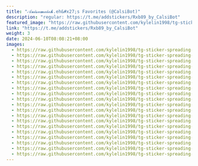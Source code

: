 ```yaml
---
title: "𝒜𝓷𝓲𝓼𝓊𝓶𝒶𝓲𝒶𝓱.eh&#x27;s Favorites (@CalsiBot)"
description: "regular: https://t.me/addstickers/Rxb89_by_CalsiBot"
featured_image: "https://raw.githubusercontent.com/kylelin1998/tg-sticker-spreading-worldwide-images/main/img/d9f8ed7d-7472-42b8-aeb0-bfaa02d7762c.jpg"
link: "https://t.me/addstickers/Rxb89_by_CalsiBot"
weight: 3
date: 2024-06-10T08:08:21+08:00
images:
  - https://raw.githubusercontent.com/kylelin1998/tg-sticker-spreading-worldwide-images/main/img/d9f8ed7d-7472-42b8-aeb0-bfaa02d7762c.jpg
  - https://raw.githubusercontent.com/kylelin1998/tg-sticker-spreading-worldwide-images/main/img/7a77cd5b-1c46-490a-9ad1-1972eca04c0d.jpg
  - https://raw.githubusercontent.com/kylelin1998/tg-sticker-spreading-worldwide-images/main/img/5a05e530-c418-458a-abc8-60f48c24996d.jpg
  - https://raw.githubusercontent.com/kylelin1998/tg-sticker-spreading-worldwide-images/main/img/93c14843-7150-4db6-936d-a313b676a3ce.jpg
  - https://raw.githubusercontent.com/kylelin1998/tg-sticker-spreading-worldwide-images/main/img/82a7fba2-c41e-4017-8ade-6eeed4e72e04.jpg
  - https://raw.githubusercontent.com/kylelin1998/tg-sticker-spreading-worldwide-images/main/img/99bb2f55-eff9-4595-8d8e-941db127c249.jpg
  - https://raw.githubusercontent.com/kylelin1998/tg-sticker-spreading-worldwide-images/main/img/d264da85-3ce5-423a-b100-1e747301198a.jpg
  - https://raw.githubusercontent.com/kylelin1998/tg-sticker-spreading-worldwide-images/main/img/3dba3959-ae8b-40ab-9c32-103e7df0d7ff.jpg
  - https://raw.githubusercontent.com/kylelin1998/tg-sticker-spreading-worldwide-images/main/img/58e2f5c9-dcc3-48b6-abcd-4082ae69007b.jpg
  - https://raw.githubusercontent.com/kylelin1998/tg-sticker-spreading-worldwide-images/main/img/f8710a2f-126c-46f8-8b5a-c8b9618ee2b1.jpg
  - https://raw.githubusercontent.com/kylelin1998/tg-sticker-spreading-worldwide-images/main/img/4698b387-8f26-46a5-afc4-a3616520717b.jpg
  - https://raw.githubusercontent.com/kylelin1998/tg-sticker-spreading-worldwide-images/main/img/c931ce08-80d1-4842-ad0e-0da17d133aa8.jpg
  - https://raw.githubusercontent.com/kylelin1998/tg-sticker-spreading-worldwide-images/main/img/a68af36d-330b-4286-ac67-6e8aeef60f6f.jpg
  - https://raw.githubusercontent.com/kylelin1998/tg-sticker-spreading-worldwide-images/main/img/9db58694-edbb-48ea-b6cb-f7ae6c7d81c2.jpg
  - https://raw.githubusercontent.com/kylelin1998/tg-sticker-spreading-worldwide-images/main/img/9c5a0c79-5572-4534-82bb-1fb4f8efb784.jpg
  - https://raw.githubusercontent.com/kylelin1998/tg-sticker-spreading-worldwide-images/main/img/77522691-009e-4d55-b500-993956b1ee22.jpg
  - https://raw.githubusercontent.com/kylelin1998/tg-sticker-spreading-worldwide-images/main/img/00c2d6da-5b15-4e7c-8258-f5f49bab8b5b.jpg
  - https://raw.githubusercontent.com/kylelin1998/tg-sticker-spreading-worldwide-images/main/img/f0c709a3-8b19-4c53-9ab6-52d3545aadec.jpg
  - https://raw.githubusercontent.com/kylelin1998/tg-sticker-spreading-worldwide-images/main/img/8aeefc5e-8bba-45a0-9504-226a47814f45.jpg
  - https://raw.githubusercontent.com/kylelin1998/tg-sticker-spreading-worldwide-images/main/img/360ad42f-61d7-47fb-9bce-691547878081.jpg
---
```

